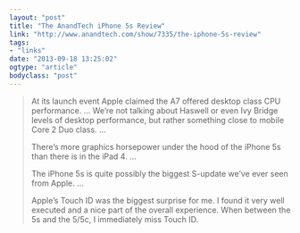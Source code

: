 ```yaml
---
layout: "post"
title: "The AnandTech iPhone 5s Review"
link: "http://www.anandtech.com/show/7335/the-iphone-5s-review"
tags: 
- "links"
date: "2013-09-18 13:25:02"
ogtype: "article"
bodyclass: "post"
---
```


> At its launch event Apple claimed the A7 offered desktop class CPU performance. … We’re not talking about Haswell or even Ivy Bridge levels of desktop performance, but rather something close to mobile Core 2 Duo class. …
> 
> There’s more graphics horsepower under the hood of the iPhone 5s than there is in the iPad 4. …
> 
> The iPhone 5s is quite possibly the biggest S-update we’ve ever seen from Apple. …
> 
> Apple’s Touch ID was the biggest surprise for me. I found it very well executed and a nice part of the overall experience. When between the 5s and the 5/5c, I immediately miss Touch ID.